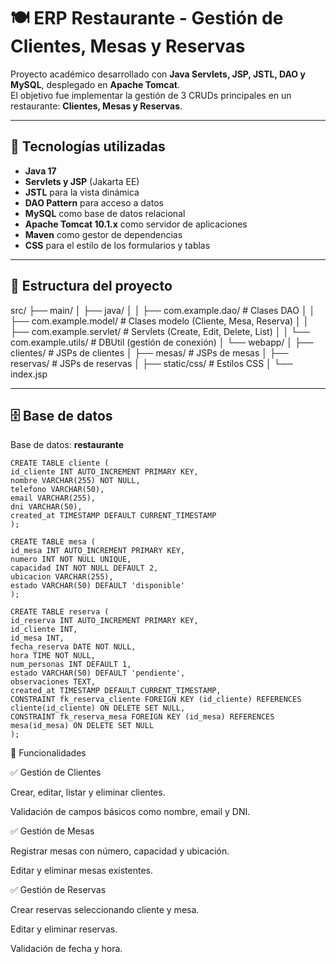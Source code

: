 # 🍽️ ERP Restaurante - Gestión de Clientes, Mesas y Reservas

Proyecto académico desarrollado con **Java Servlets, JSP, JSTL, DAO y MySQL**, desplegado en **Apache Tomcat**.  
El objetivo fue implementar la gestión de 3 CRUDs principales en un restaurante: **Clientes, Mesas y Reservas**.

---

## 🚀 Tecnologías utilizadas

- **Java 17**
- **Servlets y JSP** (Jakarta EE)
- **JSTL** para la vista dinámica
- **DAO Pattern** para acceso a datos
- **MySQL** como base de datos relacional
- **Apache Tomcat 10.1.x** como servidor de aplicaciones
- **Maven** como gestor de dependencias
- **CSS** para el estilo de los formularios y tablas

---

## 📂 Estructura del proyecto

src/
├── main/
│ ├── java/
│ │ ├── com.example.dao/ # Clases DAO
│ │ ├── com.example.model/ # Clases modelo (Cliente, Mesa, Reserva)
│ │ ├── com.example.servlet/ # Servlets (Create, Edit, Delete, List)
│ │ └── com.example.utils/ # DBUtil (gestión de conexión)
│ └── webapp/
│ ├── clientes/ # JSPs de clientes
│ ├── mesas/ # JSPs de mesas
│ ├── reservas/ # JSPs de reservas
│ ├── static/css/ # Estilos CSS
│ └── index.jsp

---

## 🗄️ Base de datos

Base de datos: **restaurante**

    CREATE TABLE cliente (
    id_cliente INT AUTO_INCREMENT PRIMARY KEY,
    nombre VARCHAR(255) NOT NULL,
    telefono VARCHAR(50),
    email VARCHAR(255),
    dni VARCHAR(50),
    created_at TIMESTAMP DEFAULT CURRENT_TIMESTAMP
    );
    
    CREATE TABLE mesa (
    id_mesa INT AUTO_INCREMENT PRIMARY KEY,
    numero INT NOT NULL UNIQUE,
    capacidad INT NOT NULL DEFAULT 2,
    ubicacion VARCHAR(255),
    estado VARCHAR(50) DEFAULT 'disponible'
    );
    
    CREATE TABLE reserva (
    id_reserva INT AUTO_INCREMENT PRIMARY KEY,
    id_cliente INT,
    id_mesa INT,
    fecha_reserva DATE NOT NULL,
    hora TIME NOT NULL,
    num_personas INT DEFAULT 1,
    estado VARCHAR(50) DEFAULT 'pendiente',
    observaciones TEXT,
    created_at TIMESTAMP DEFAULT CURRENT_TIMESTAMP,
    CONSTRAINT fk_reserva_cliente FOREIGN KEY (id_cliente) REFERENCES cliente(id_cliente) ON DELETE SET NULL,
    CONSTRAINT fk_reserva_mesa FOREIGN KEY (id_mesa) REFERENCES mesa(id_mesa) ON DELETE SET NULL
    );

📌 Funcionalidades

✅ Gestión de Clientes

Crear, editar, listar y eliminar clientes.

Validación de campos básicos como nombre, email y DNI.

✅ Gestión de Mesas

Registrar mesas con número, capacidad y ubicación.

Editar y eliminar mesas existentes.

✅ Gestión de Reservas

Crear reservas seleccionando cliente y mesa.

Editar y eliminar reservas.

Validación de fecha y hora.

